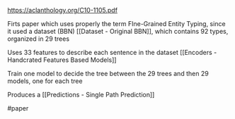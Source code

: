 https://aclanthology.org/C10-1105.pdf

Firts paper which uses properly the term FIne-Grained Entity Typing, since it used a dataset (BBN) [[Dataset - Original BBN]], which contains 92 types, organized in 29 trees

Uses 33 features to describe each sentence in the dataset [[Encoders - Handcrated Features  Based Models]]

Train one model to decide the tree between the 29 trees and then 29 models, one for each tree

Produces a [[Predictions - Single Path Prediction]]

#paper 